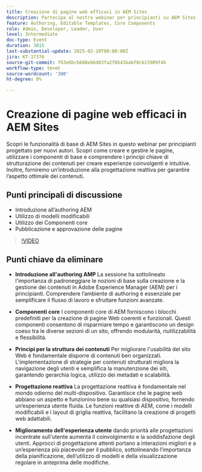 ```yaml
---
title: Creazione di pagine web efficaci in AEM Sites
description: Partecipa al nostro webinar per principianti su AEM Sites per scoprire la creazione di pagine, i componenti di base, la strutturazione dei contenuti e la progettazione reattiva, con punti chiave sull’authoring AEM, i modelli modificabili, i componenti core e la pubblicazione delle pagine.
feature: Authoring, Editable Templates, Core Components
role: Admin, Developer, Leader, User
level: Intermediate
doc-type: Event
duration: 3015
last-substantial-update: 2025-02-20T00:00:00Z
jira: KT-17376
source-git-commit: f63e6bcb608eb6d03fa2f8b43babf0cb13909f4b
workflow-type: tm+mt
source-wordcount: '300'
ht-degree: 0%

---
```



# Creazione di pagine web efficaci in AEM Sites

Scopri le funzionalità di base di AEM Sites in questo webinar per principianti progettato per nuovi autori. Scopri come creare e gestire le pagine, utilizzare i componenti di base e comprendere i principi chiave di strutturazione dei contenuti per creare esperienze coinvolgenti e intuitive. Inoltre, forniremo un’introduzione alla progettazione reattiva per garantire l’aspetto ottimale dei contenuti.

## Punti principali di discussione

* Introduzione all’authoring AEM
* Utilizzo di modelli modificabili
* Utilizzo dei Componenti core
* Pubblicazione e approvazione delle pagine

>[!VIDEO](https://video.tv.adobe.com/v/3444455/?learn=on&enablevpops)

## Punti chiave da eliminare

* **Introduzione all&#39;authoring AMP** La sessione ha sottolineato l&#39;importanza di padroneggiare le nozioni di base sulla creazione e la gestione dei contenuti in Adobe Experience Manager (AEM) per i principianti. Comprendere l’ambiente di authoring è essenziale per semplificare il flusso di lavoro e sfruttare funzioni avanzate.

* **Componenti core** I componenti core di AEM forniscono i blocchi predefiniti per la creazione di pagine Web coerenti e funzionali. Questi componenti consentono di risparmiare tempo e garantiscono un design coeso tra le diverse sezioni di un sito, offrendo modularità, riutilizzabilità e flessibilità.

* **Principi per la struttura dei contenuti** Per migliorare l&#39;usabilità del sito Web è fondamentale disporre di contenuti ben organizzati. L&#39;implementazione di strategie per contenuti strutturati migliora la navigazione degli utenti e semplifica la manutenzione dei siti, garantendo gerarchia logica, utilizzo dei metadati e scalabilità.

* **Progettazione reattiva** La progettazione reattiva è fondamentale nel mondo odierno del multi-dispositivo. Garantisce che le pagine web abbiano un aspetto e funzionino bene su qualsiasi dispositivo, fornendo un’esperienza utente fluida. Le funzioni reattive di AEM, come i modelli modificabili e i layout di griglia reattiva, facilitano la creazione di progetti web adattabili.

* **Miglioramento dell&#39;esperienza utente** dando priorità alle progettazioni incentrate sull&#39;utente aumenta il coinvolgimento e la soddisfazione degli utenti. Approcci di progettazione attenti portano a interazioni migliori e a un’esperienza più piacevole per il pubblico, sottolineando l’importanza della pianificazione, dell’utilizzo di modelli e della visualizzazione regolare in anteprima delle modifiche.